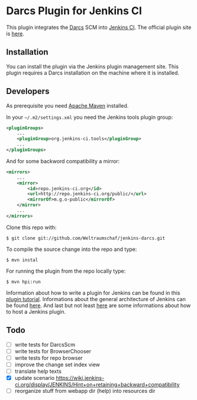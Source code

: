 # Darcs Plugin for Jenkins CI

This plugin integrates the [Darcs][1] SCM into [Jenkins CI][2]. The official plugin site
is [here][3].

## Installation

You can install the plugin via the Jenkins plugin management site. This plugin requires a
Darcs installation on the machine where it is installed.

## Developers

As prerequisite you need [Apache Maven][4] installed.

In your `~/.m2/settings.xml` you need the Jenkins tools plugin group:

```XML
<pluginGroups>
    ...
    <pluginGroup>org.jenkins-ci.tools</pluginGroup>
    ...
</pluginGroups>
```

And for some backword compatibility a mirror:

```XML
<mirrors>
    ...
    <mirror>
        <id>repo.jenkins-ci.org</id>
        <url>http://repo.jenkins-ci.org/public/</url>
        <mirrorOf>m.g.o-public</mirrorOf>
    </mirror>
    ...
</mirrors>
```

Clone this repo with:

    $ git clone git://github.com/Weltraumschaf/jenkins-darcs.git

To compile the source change into the repo and type:

    $ mvn instal

For running the plugin from the repo locally type:

    $ mvn hpi:run

Information about how to write a plugin for Jenkins can be found in this [plugin tutorial][5].
Informations about the general architecture of Jenkins can be found [here][6]. And last but not
least [here][7] are some informations about how to host a Jenkins plugin.

## Todo

- [ ] write tests for DarcsScm
- [ ] write tests for BrowserChooser
- [ ] write tests for repo browser
- [ ] improve the change set index view
- [ ] translate help texts
- [x] update scenario https://wiki.jenkins-ci.org/display/JENKINS/Hint+on+retaining+backward+compatibility
- [ ] reorganize stuff from webapp dir (help) into resources dir

[1]: http://darcs.net/
[2]: http://www.jenkins-ci.org/
[3]: http://wiki.jenkins-ci.org/display/JENKINS/Darcs+Plugin
[4]: http://maven.apache.org/
[5]: https://wiki.jenkins-ci.org/display/JENKINS/Plugin+tutorial
[6]: https://wiki.jenkins-ci.org/display/JENKINS/Architecture
[7]: https://wiki.jenkins-ci.org/display/JENKINS/Hosting+Plugins
